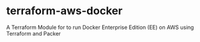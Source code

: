 # terraform-aws-docker
A Terraform Module for to run Docker Enterprise Edition (EE) on AWS using Terraform and Packer
